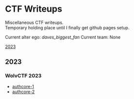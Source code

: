 # CTF Writeups 
Miscellaneous CTF writeups.  
Temporary holding place until I finally get github pages setup.  

Current alter ego: *daves\_biggest\_fan*
Current team: None 

[2023](#2023)

## 2023 

###  WolvCTF 2023 

- [authcore-1](WolvCTF23/authcore-1/authcore-1.md)
- [authcore-2](WolvCTF23/authcore-2/authcore-2.md)

